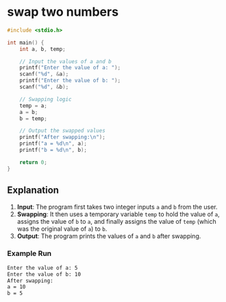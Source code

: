 # swap two numbers

```c
#include <stdio.h>

int main() {
    int a, b, temp;

    // Input the values of a and b
    printf("Enter the value of a: ");
    scanf("%d", &a);
    printf("Enter the value of b: ");
    scanf("%d", &b);

    // Swapping logic
    temp = a;
    a = b;
    b = temp;

    // Output the swapped values
    printf("After swapping:\n");
    printf("a = %d\n", a);
    printf("b = %d\n", b);

    return 0;
}
```

## Explanation

1. **Input**: The program first takes two integer inputs `a` and `b` from the user.
2. **Swapping**: It then uses a temporary variable `temp` to hold the value of `a`, assigns the value of `b` to `a`, and finally assigns the value of `temp` (which was the original value of `a`) to `b`.
3. **Output**: The program prints the values of `a` and `b` after swapping.

### Example Run

```bash
Enter the value of a: 5
Enter the value of b: 10
After swapping:
a = 10
b = 5
```
